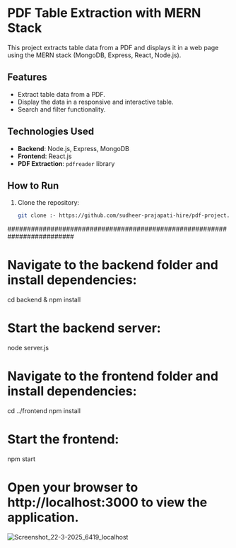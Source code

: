 # PDF Table Extraction with MERN Stack

This project extracts table data from a PDF and displays it in a web page using the MERN stack (MongoDB, Express, React, Node.js).

## Features
- Extract table data from a PDF.
- Display the data in a responsive and interactive table.
- Search and filter functionality.

## Technologies Used
- **Backend**: Node.js, Express, MongoDB
- **Frontend**: React.js
- **PDF Extraction**: `pdfreader` library

## How to Run
1. Clone the repository:
   ```bash
   git clone :- https://github.com/sudheer-prajapati-hire/pdf-project.git

#########################################################################

# Navigate to the backend folder and install dependencies:
cd backend & 
npm install

# Start the backend server:
node server.js

# Navigate to the frontend folder and install dependencies:
cd ../frontend
npm install

# Start the frontend:
npm start

# Open your browser to http://localhost:3000 to view the application.


![Screenshot_22-3-2025_6419_localhost](https://github.com/user-attachments/assets/0c56391e-5a67-4750-813b-fbe0a6f278af)
